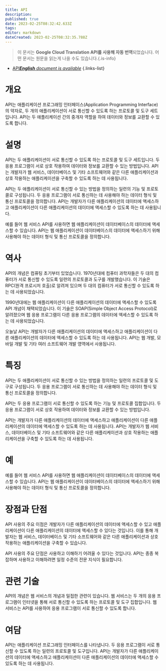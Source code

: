 ```yaml
---
title: API
description: 
published: true
date: 2023-02-25T08:32:42.633Z
tags: 
editor: markdown
dateCreated: 2023-02-25T08:32:35.788Z
---
```


> 이 문서는 **Google Cloud Translation API를 사용해 자동 번역**되었습니다.
어떤 문서는 원문을 읽는게 나을 수도 있습니다.{.is-info}



- [API***English** document is available*](/en/Knowledge-base/Dictionary/api)
{.links-list}


# 개요
API는 애플리케이션 프로그래밍 인터페이스(Application Programming Interface)의 약자로, 두 개의 애플리케이션이 서로 통신할 수 있도록 하는 프로토콜 및 도구 세트입니다. API는 두 애플리케이션 간의 중개자 역할을 하여 데이터와 정보를 교환할 수 있도록 합니다.

# 설명
API는 두 애플리케이션이 서로 통신할 수 있도록 하는 프로토콜 및 도구 세트입니다. 두 응용 프로그램이 서로 상호 작용하여 데이터와 정보를 교환할 수 있는 방법입니다. API는 개발자가 웹 서비스, 데이터베이스 및 기타 소프트웨어와 같은 다른 애플리케이션과 상호 작용하는 애플리케이션을 구축할 수 있도록 하는 데 사용됩니다.

API는 두 애플리케이션이 서로 통신할 수 있는 방법을 정의하는 일련의 기능 및 프로토콜로 구성됩니다. 두 응용 프로그램이 서로 통신하는 데 사용해야 하는 데이터 형식 및 통신 프로토콜을 정의합니다. API는 개발자가 다른 애플리케이션의 데이터에 액세스하고 애플리케이션이 다른 애플리케이션의 데이터에 액세스할 수 있도록 하는 데 사용됩니다.

예를 들어 웹 서비스 API를 사용하면 웹 애플리케이션이 데이터베이스의 데이터에 액세스할 수 있습니다. API는 웹 애플리케이션이 데이터베이스의 데이터에 액세스하기 위해 사용해야 하는 데이터 형식 및 통신 프로토콜을 정의합니다.

# 역사
API의 개념은 컴퓨팅 초기부터 있었습니다. 1970년대에 컴퓨터 과학자들은 두 대의 컴퓨터가 서로 통신할 수 있도록 일련의 프로토콜과 도구를 개발했습니다. 이 기술은 RPC(원격 프로시저 호출)로 알려져 있으며 두 대의 컴퓨터가 서로 통신할 수 있도록 하는 데 사용되었습니다.

1990년대에는 웹 애플리케이션이 다른 애플리케이션의 데이터에 액세스할 수 있도록 API 개념이 채택되었습니다. 이 기술은 SOAP(Simple Object Access Protocol)로 알려졌으며 웹 응용 프로그램이 다른 응용 프로그램의 데이터에 액세스할 수 있도록 하는 데 사용되었습니다.

오늘날 API는 개발자가 다른 애플리케이션의 데이터에 액세스하고 애플리케이션이 다른 애플리케이션의 데이터에 액세스할 수 있도록 하는 데 사용됩니다. API는 웹 개발, 모바일 개발 및 기타 여러 소프트웨어 개발 영역에서 사용됩니다.

# 특징
API는 두 애플리케이션이 서로 통신할 수 있는 방법을 정의하는 일련의 프로토콜 및 도구로 구성됩니다. 두 응용 프로그램이 서로 통신하는 데 사용해야 하는 데이터 형식 및 통신 프로토콜을 정의합니다.

API는 두 응용 프로그램이 서로 통신할 수 있도록 하는 기능 및 프로토콜 집합입니다. 두 응용 프로그램이 서로 상호 작용하여 데이터와 정보를 교환할 수 있는 방법입니다.

API는 개발자가 다른 애플리케이션의 데이터에 액세스하고 애플리케이션이 다른 애플리케이션의 데이터에 액세스할 수 있도록 하는 데 사용됩니다. API는 개발자가 웹 서비스, 데이터베이스 및 기타 소프트웨어와 같은 다른 애플리케이션과 상호 작용하는 애플리케이션을 구축할 수 있도록 하는 데 사용됩니다.

# 예
예를 들어 웹 서비스 API를 사용하면 웹 애플리케이션이 데이터베이스의 데이터에 액세스할 수 있습니다. API는 웹 애플리케이션이 데이터베이스의 데이터에 액세스하기 위해 사용해야 하는 데이터 형식 및 통신 프로토콜을 정의합니다.

# 장점과 단점
API 사용의 주요 이점은 개발자가 다른 애플리케이션의 데이터에 액세스할 수 있고 애플리케이션이 다른 애플리케이션의 데이터에 액세스할 수 있다는 것입니다. 이를 통해 개발자는 웹 서비스, 데이터베이스 및 기타 소프트웨어와 같은 다른 애플리케이션과 상호 작용하는 애플리케이션을 구축할 수 있습니다.

API 사용의 주요 단점은 사용하고 이해하기 어려울 수 있다는 것입니다. API는 종종 복잡하며 사용하고 이해하려면 일정 수준의 전문 지식이 필요합니다.

# 관련 기술
API의 개념은 웹 서비스의 개념과 밀접한 관련이 있습니다. 웹 서비스는 두 개의 응용 프로그램이 인터넷을 통해 서로 통신할 수 있도록 하는 프로토콜 및 도구 집합입니다. 웹 서비스는 API를 사용하여 응용 프로그램이 서로 통신할 수 있도록 합니다.

# 여담
API는 애플리케이션 프로그래밍 인터페이스를 나타냅니다. 두 응용 프로그램이 서로 통신할 수 있도록 하는 일련의 프로토콜 및 도구입니다. API는 개발자가 다른 애플리케이션의 데이터에 액세스하고 애플리케이션이 다른 애플리케이션의 데이터에 액세스할 수 있도록 하는 데 사용됩니다.